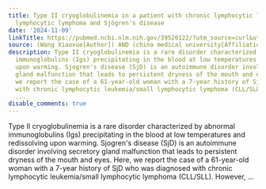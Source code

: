 ```yaml
---
title: Type II cryoglobulinemia in a patient with chronic lymphocytic leukemia/small
  lymphocytic lymphoma and Sjögren's disease
date: '2024-11-09'
linkTitle: https://pubmed.ncbi.nlm.nih.gov/39520122/?utm_source=curl&utm_medium=rss&utm_campaign=pubmed-2&utm_content=1T_hRitDi640TP2h3NSbMGoRgaQy0YbKptUmBh6PxMMLuIN9H_&fc=20220919194940&ff=20241113193121&v=2.18.0.post9+e462414
source: (Wang Xiaoxue[Author]) AND (china medical university[Affiliation])
description: Type II cryoglobulinemia is a rare disorder characterized by abnormal
  immunoglobulins (Igs) precipitating in the blood at low temperatures and redissolving
  upon warming. Sjogren's disease (SjD) is an autoimmune disorder involving secretory
  gland malfunction that leads to persistent dryness of the mouth and eyes. Here,
  we report the case of a 61-year-old woman with a 7-year history of SjD who was diagnosed
  with chronic lymphocytic leukemia/small lymphocytic lymphoma (CLL/SLL). However,
  ...
disable_comments: true
---
```

Type II cryoglobulinemia is a rare disorder characterized by abnormal immunoglobulins (Igs) precipitating in the blood at low temperatures and redissolving upon warming. Sjogren's disease (SjD) is an autoimmune disorder involving secretory gland malfunction that leads to persistent dryness of the mouth and eyes. Here, we report the case of a 61-year-old woman with a 7-year history of SjD who was diagnosed with chronic lymphocytic leukemia/small lymphocytic lymphoma (CLL/SLL). However, ...